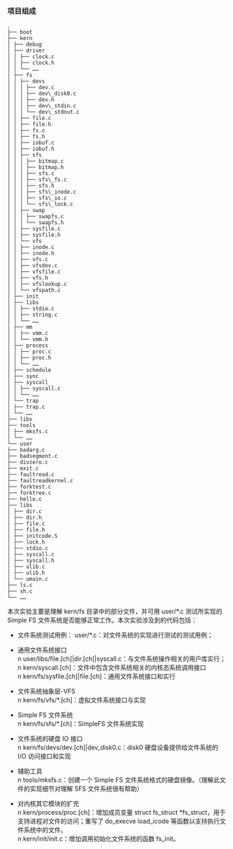 ### 项目组成

```
.
├── boot
├── kern
│ ├── debug
│ ├── driver
│ │ ├── clock.c
│ │ ├── clock.h
│ │ └── ……
│ ├── fs
│ │ ├── devs
│ │ │ ├── dev.c
│ │ │ ├── dev\_disk0.c
│ │ │ ├── dev.h
│ │ │ ├── dev\_stdin.c
│ │ │ └── dev\_stdout.c
│ │ ├── file.c
│ │ ├── file.h
│ │ ├── fs.c
│ │ ├── fs.h
│ │ ├── iobuf.c
│ │ ├── iobuf.h
│ │ ├── sfs
│ │ │ ├── bitmap.c
│ │ │ ├── bitmap.h
│ │ │ ├── sfs.c
│ │ │ ├── sfs\_fs.c
│ │ │ ├── sfs.h
│ │ │ ├── sfs\_inode.c
│ │ │ ├── sfs\_io.c
│ │ │ └── sfs\_lock.c
│ │ ├── swap
│ │ │ ├── swapfs.c
│ │ │ └── swapfs.h
│ │ ├── sysfile.c
│ │ ├── sysfile.h
│ │ └── vfs
│ │ ├── inode.c
│ │ ├── inode.h
│ │ ├── vfs.c
│ │ ├── vfsdev.c
│ │ ├── vfsfile.c
│ │ ├── vfs.h
│ │ ├── vfslookup.c
│ │ └── vfspath.c
│ ├── init
│ ├── libs
│ │ ├── stdio.c
│ │ ├── string.c
│ │ └── ……
│ ├── mm
│ │ ├── vmm.c
│ │ └── vmm.h
│ ├── process
│ │ ├── proc.c
│ │ ├── proc.h
│ │ └── ……
│ ├── schedule
│ ├── sync
│ ├── syscall
│ │ ├── syscall.c
│ │ └── ……
│ └── trap
│ ├── trap.c
│ └── ……
├── libs
├── tools
│ ├── mksfs.c
│ └── ……
└── user
├── badarg.c
├── badsegment.c
├── divzero.c
├── exit.c
├── faultread.c
├── faultreadkernel.c
├── forktest.c
├── forktree.c
├── hello.c
├── libs
│ ├── dir.c
│ ├── dir.h
│ ├── file.c
│ ├── file.h
│ ├── initcode.S
│ ├── lock.h
│ ├── stdio.c
│ ├── syscall.c
│ ├── syscall.h
│ ├── ulib.c
│ ├── ulib.h
│ └── umain.c
├── ls.c
├── sh.c
└── ……
```

本次实验主要是理解 kern/fs 目录中的部分文件，并可用 user/\*.c 测试所实现的 Simple
FS 文件系统是否能够正常工作。本次实验涉及到的代码包括：

- 文件系统测试用例： user/\*.c：对文件系统的实现进行测试的测试用例；

- 通用文件系统接口  
  n user/libs/file.[ch]|dir.[ch]|syscall.c：与文件系统操作相关的用户库实行；  
  n kern/syscall.[ch]：文件中包含文件系统相关的内核态系统调用接口  
  n kern/fs/sysfile.[ch]|file.[ch]：通用文件系统接口和实行

- 文件系统抽象层-VFS  
  n kern/fs/vfs/\*.[ch]：虚拟文件系统接口与实现

- Simple FS 文件系统  
  n kern/fs/sfs/\*.[ch]：SimpleFS 文件系统实现

- 文件系统的硬盘 IO 接口  
  n kern/fs/devs/dev.[ch]|dev_disk0.c：disk0 硬盘设备提供给文件系统的 I/O 访问接口和实现

- 辅助工具  
  n tools/mksfs.c：创建一个 Simple FS 文件系统格式的硬盘镜像。（理解此文件的实现细节对理解 SFS 文件系统很有帮助）

- 对内核其它模块的扩充  
  n kern/process/proc.[ch]：增加成员变量 struct fs_struct \*fs_struct，用于支持进程对文件的访问；重写了 do_execve load_icode 等函数以支持执行文件系统中的文件。  
  n kern/init/init.c：增加调用初始化文件系统的函数 fs_init。
